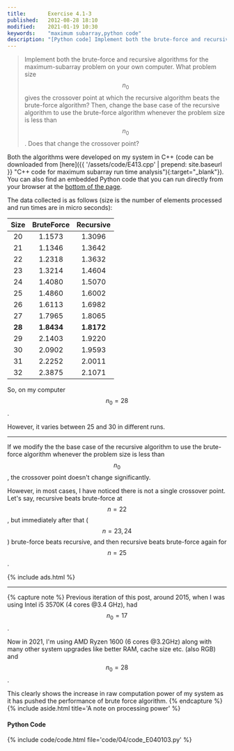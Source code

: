 ```yaml
---
title:       Exercise 4.1-3
published:   2012-08-28 18:10
modified:    2021-01-19 10:30
keywords:    "maximum subarray,python code"
description: "[Python code] Implement both the brute-force and recursive algorithms for the maximum-subarray problem on your own computer. What problem size n0​ gives the crossover point at which the recursive algorithm beats the brute-force algorithm? Then, change the base case of the recursive algorithm to use the brute-force algorithm whenever the problem size is less than n0​. Does that change the crossover point?"
---
```


> Implement both the brute-force and recursive algorithms for the maximum-subarray problem on your own computer. What problem size $$n_0$$ gives the crossover point at which the recursive algorithm beats the brute-force algorithm? Then, change the base case of the recursive algorithm to use the brute-force algorithm whenever the problem size is less than $$n_0$$. Does that change the crossover point?

Both the algorithms were developed on my system in C++ (code can be downloaded from [here]({{ '/assets/code/E413.cpp' | prepend: site.baseurl }} "C++ code for maximum subarray run time analysis"){:target="_blank"}). You can also find an embedded Python code that you can run directly from your browser at the [bottom of the page](#code-editor).

The data collected is as follows (size is the number of elements processed and run times are in micro seconds):

| Size | BruteForce | Recursive |
|:----:|:----------:|:---------:|
|  20  |   1.1573   |  1.3096   |
|  21  |   1.1346   |  1.3642   |
|  22  |   1.2318   |  1.3632   |
|  23  |   1.3214   |  1.4604   |
|  24  |   1.4080   |  1.5070   |
|  25  |   1.4860   |  1.6002   |
|  26  |   1.6113   |  1.6982   |
|  27  |   1.7965   |  1.8065   |
|**28**| **1.8434** |**1.8172** |
|  29  |   2.1403   |  1.9220   |
|  30  |   2.0902   |  1.9593   |
|  31  |   2.2252   |  2.0011   |
|  32  |   2.3875   |  2.1071   |

So, on my computer $$n_0 = 28$$.

However, it varies between 25 and 30 in different runs.

___

If we modify the the base case of the recursive algorithm to use the brute-force algorithm whenever the problem size is less than $$n_0$$, the crossover point doesn't change significantly.

However, in most cases, I have noticed there is not a single crossover point. Let's say, recursive beats brute-force at $$n = 22$$, but immediately after that ($$n = 23, 24$$) brute-force beats recursive, and then recursive beats brute-force again for $$n = 25$$.

{% include ads.html %}

___

{% capture note %}
Previous iteration of this post, around 2015, when I was using Intel i5 3570K (4 cores @3.4 GHz), had $$n_0 = 17$$.

Now in 2021, I'm using AMD Ryzen 1600 (6 cores @3.2GHz) along with many other system upgrades like better RAM, cache size etc. (also <span class="rainbow">RGB</span>) and $$n_0 = 28$$.

This clearly shows the increase in raw computation power of my system as it has pushed the performance of brute force algorithm.
{% endcapture %}
{% include aside.html title='A note on processing power' %}

#### Python Code

{% include code/code.html file='code/04/code_E040103.py' %}
